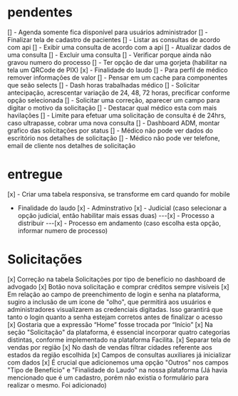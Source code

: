 # pendentes

[] - Agenda somente fica disponível para usuários administrador
[] - Finalizar tela de cadastro de pacientes
[] - Listar as consultas de acordo com api
[] - Exibir uma consulta de acordo com a api
[] - Atualizar dados de uma consulta
[] - Excluir uma consulta
[] - Verificar porque ainda não gravou numero do processo
[] - Ter opção de dar uma gorjeta (habilitar na tela um QRCode de PIX)
[x] - Finalidade do laudo
[] - Para perfil de médico remover informações de valor
[] - Pensar em um cache para componentes que seão selects
[] - Dash horas trabalhadas médico
[] - Solicitar antecipação, acrescentar variação de 24, 48, 72 horas, precificar conforme opção selecionada
[] - Solicitar uma correção, aparecer um campo para digitar o motivo da solicitação
[] - Destacar qual médico esta com mais havilações
[] - Limite para efetuar uma solicitação de consulta é de 24hrs, caso ultrapasse, cobrar uma nova consulta
[] - Dashboard ADM, montar grafico das solicitações por status
[] - Médico não pode ver dados do escritório nos detalhes de solicitação
[] - Médico não pode ver telefone, email de cliente nos detalhes de solicitação

# entregue

[x] - Criar uma tabela responsiva, se transforme em card quando for mobile

- Finalidade do laudo
  [x] - Adminstrativo
  [x] - Judicial (caso selecionar a opção judicial, então habilitar mais essas duas)
  ---[x] - Processo a distribuir
  ---[x] - Processo em andamento (caso escolha esta opção, informar numero de processo)

# Solicitações

[x] Correção na tabela Solicitações por tipo de benefício no dashboard de advogado
[x] Botão nova solicitação e comprar créditos sempre visíveis
[x] Em relação ao campo de preenchimento de login e senha na
plataforma, sugiro a inclusão de um ícone de "olho", que permitirá aos usuários
e administradores visualizarem as credenciais digitadas.
Isso garantirá que tanto o login quanto a senha estejam corretos antes
de finalizar o acesso
[x] Gostaria que a expressão “Home” fosse trocada por “Início”
[x] Na seção "Solicitação" da plataforma, é essencial incorporar quatro
categorias distintas, conforme implementado na plataforma Facilita.
[x] Separar tela de vendas por região
[x] No dash de vendas filtrar cidades referente aos estados da região escolhida
[x] Campos de consultas auxiliares já inicializar com dados
[x] É crucial que adicionemos uma opção "Outros" nos campos "Tipo de Benefício" e "Finalidade do Laudo" na nossa plataforma (Já havia mencionado que é um cadastro, porém não existia o formulário para realizar o mesmo. Foi adicionado)
